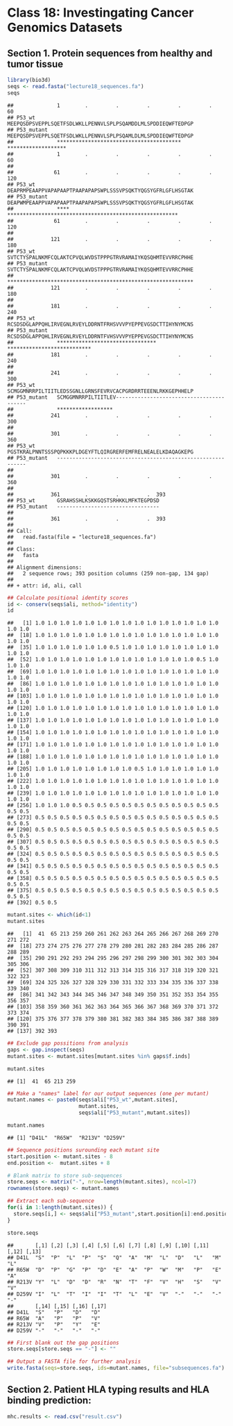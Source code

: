 Class 18: Investingating Cancer Genomics Datasets
================

Section 1. Protein sequences from healthy and tumor tissue
----------------------------------------------------------

``` r
library(bio3d)
seqs <- read.fasta("lecture18_sequences.fa")
seqs
```

    ##              1        .         .         .         .         .         60 
    ## P53_wt       MEEPQSDPSVEPPLSQETFSDLWKLLPENNVLSPLPSQAMDDLMLSPDDIEQWFTEDPGP
    ## P53_mutant   MEEPQSDPSVEPPLSQETFSDLWKLLPENNVLSPLPSQAMLDLMLSPDDIEQWFTEDPGP
    ##              **************************************** ******************* 
    ##              1        .         .         .         .         .         60 
    ## 
    ##             61        .         .         .         .         .         120 
    ## P53_wt       DEAPRMPEAAPPVAPAPAAPTPAAPAPAPSWPLSSSVPSQKTYQGSYGFRLGFLHSGTAK
    ## P53_mutant   DEAPWMPEAAPPVAPAPAAPTPAAPAPAPSWPLSSSVPSQKTYQGSYGFRLGFLHSGTAK
    ##              **** ******************************************************* 
    ##             61        .         .         .         .         .         120 
    ## 
    ##            121        .         .         .         .         .         180 
    ## P53_wt       SVTCTYSPALNKMFCQLAKTCPVQLWVDSTPPPGTRVRAMAIYKQSQHMTEVVRRCPHHE
    ## P53_mutant   SVTCTYSPALNKMFCQLAKTCPVQLWVDSTPPPGTRVRAMAIYKQSQHMTEVVRRCPHHE
    ##              ************************************************************ 
    ##            121        .         .         .         .         .         180 
    ## 
    ##            181        .         .         .         .         .         240 
    ## P53_wt       RCSDSDGLAPPQHLIRVEGNLRVEYLDDRNTFRHSVVVPYEPPEVGSDCTTIHYNYMCNS
    ## P53_mutant   RCSDSDGLAPPQHLIRVEGNLRVEYLDDRNTFVHSVVVPYEPPEVGSDCTTIHYNYMCNS
    ##              ******************************** *************************** 
    ##            181        .         .         .         .         .         240 
    ## 
    ##            241        .         .         .         .         .         300 
    ## P53_wt       SCMGGMNRRPILTIITLEDSSGNLLGRNSFEVRVCACPGRDRRTEEENLRKKGEPHHELP
    ## P53_mutant   SCMGGMNRRPILTIITLEV-----------------------------------------
    ##              ******************                                           
    ##            241        .         .         .         .         .         300 
    ## 
    ##            301        .         .         .         .         .         360 
    ## P53_wt       PGSTKRALPNNTSSSPQPKKKPLDGEYFTLQIRGRERFEMFRELNEALELKDAQAGKEPG
    ## P53_mutant   ------------------------------------------------------------
    ##                                                                           
    ##            301        .         .         .         .         .         360 
    ## 
    ##            361        .         .         .  393 
    ## P53_wt       GSRAHSSHLKSKKGQSTSRHKKLMFKTEGPDSD
    ## P53_mutant   ---------------------------------
    ##                                                
    ##            361        .         .         .  393 
    ## 
    ## Call:
    ##   read.fasta(file = "lecture18_sequences.fa")
    ## 
    ## Class:
    ##   fasta
    ## 
    ## Alignment dimensions:
    ##   2 sequence rows; 393 position columns (259 non-gap, 134 gap) 
    ## 
    ## + attr: id, ali, call

``` r
## Calculate positional identity scores
id <- conserv(seqs$ali, method="identity")
id
```

    ##   [1] 1.0 1.0 1.0 1.0 1.0 1.0 1.0 1.0 1.0 1.0 1.0 1.0 1.0 1.0 1.0 1.0 1.0
    ##  [18] 1.0 1.0 1.0 1.0 1.0 1.0 1.0 1.0 1.0 1.0 1.0 1.0 1.0 1.0 1.0 1.0 1.0
    ##  [35] 1.0 1.0 1.0 1.0 1.0 1.0 0.5 1.0 1.0 1.0 1.0 1.0 1.0 1.0 1.0 1.0 1.0
    ##  [52] 1.0 1.0 1.0 1.0 1.0 1.0 1.0 1.0 1.0 1.0 1.0 1.0 1.0 0.5 1.0 1.0 1.0
    ##  [69] 1.0 1.0 1.0 1.0 1.0 1.0 1.0 1.0 1.0 1.0 1.0 1.0 1.0 1.0 1.0 1.0 1.0
    ##  [86] 1.0 1.0 1.0 1.0 1.0 1.0 1.0 1.0 1.0 1.0 1.0 1.0 1.0 1.0 1.0 1.0 1.0
    ## [103] 1.0 1.0 1.0 1.0 1.0 1.0 1.0 1.0 1.0 1.0 1.0 1.0 1.0 1.0 1.0 1.0 1.0
    ## [120] 1.0 1.0 1.0 1.0 1.0 1.0 1.0 1.0 1.0 1.0 1.0 1.0 1.0 1.0 1.0 1.0 1.0
    ## [137] 1.0 1.0 1.0 1.0 1.0 1.0 1.0 1.0 1.0 1.0 1.0 1.0 1.0 1.0 1.0 1.0 1.0
    ## [154] 1.0 1.0 1.0 1.0 1.0 1.0 1.0 1.0 1.0 1.0 1.0 1.0 1.0 1.0 1.0 1.0 1.0
    ## [171] 1.0 1.0 1.0 1.0 1.0 1.0 1.0 1.0 1.0 1.0 1.0 1.0 1.0 1.0 1.0 1.0 1.0
    ## [188] 1.0 1.0 1.0 1.0 1.0 1.0 1.0 1.0 1.0 1.0 1.0 1.0 1.0 1.0 1.0 1.0 1.0
    ## [205] 1.0 1.0 1.0 1.0 1.0 1.0 1.0 1.0 0.5 1.0 1.0 1.0 1.0 1.0 1.0 1.0 1.0
    ## [222] 1.0 1.0 1.0 1.0 1.0 1.0 1.0 1.0 1.0 1.0 1.0 1.0 1.0 1.0 1.0 1.0 1.0
    ## [239] 1.0 1.0 1.0 1.0 1.0 1.0 1.0 1.0 1.0 1.0 1.0 1.0 1.0 1.0 1.0 1.0 1.0
    ## [256] 1.0 1.0 1.0 0.5 0.5 0.5 0.5 0.5 0.5 0.5 0.5 0.5 0.5 0.5 0.5 0.5 0.5
    ## [273] 0.5 0.5 0.5 0.5 0.5 0.5 0.5 0.5 0.5 0.5 0.5 0.5 0.5 0.5 0.5 0.5 0.5
    ## [290] 0.5 0.5 0.5 0.5 0.5 0.5 0.5 0.5 0.5 0.5 0.5 0.5 0.5 0.5 0.5 0.5 0.5
    ## [307] 0.5 0.5 0.5 0.5 0.5 0.5 0.5 0.5 0.5 0.5 0.5 0.5 0.5 0.5 0.5 0.5 0.5
    ## [324] 0.5 0.5 0.5 0.5 0.5 0.5 0.5 0.5 0.5 0.5 0.5 0.5 0.5 0.5 0.5 0.5 0.5
    ## [341] 0.5 0.5 0.5 0.5 0.5 0.5 0.5 0.5 0.5 0.5 0.5 0.5 0.5 0.5 0.5 0.5 0.5
    ## [358] 0.5 0.5 0.5 0.5 0.5 0.5 0.5 0.5 0.5 0.5 0.5 0.5 0.5 0.5 0.5 0.5 0.5
    ## [375] 0.5 0.5 0.5 0.5 0.5 0.5 0.5 0.5 0.5 0.5 0.5 0.5 0.5 0.5 0.5 0.5 0.5
    ## [392] 0.5 0.5

``` r
mutant.sites <- which(id<1)
mutant.sites
```

    ##   [1]  41  65 213 259 260 261 262 263 264 265 266 267 268 269 270 271 272
    ##  [18] 273 274 275 276 277 278 279 280 281 282 283 284 285 286 287 288 289
    ##  [35] 290 291 292 293 294 295 296 297 298 299 300 301 302 303 304 305 306
    ##  [52] 307 308 309 310 311 312 313 314 315 316 317 318 319 320 321 322 323
    ##  [69] 324 325 326 327 328 329 330 331 332 333 334 335 336 337 338 339 340
    ##  [86] 341 342 343 344 345 346 347 348 349 350 351 352 353 354 355 356 357
    ## [103] 358 359 360 361 362 363 364 365 366 367 368 369 370 371 372 373 374
    ## [120] 375 376 377 378 379 380 381 382 383 384 385 386 387 388 389 390 391
    ## [137] 392 393

``` r
## Exclude gap possitions from analysis
gaps <- gap.inspect(seqs)
mutant.sites <- mutant.sites[mutant.sites %in% gaps$f.inds]

mutant.sites
```

    ## [1]  41  65 213 259

``` r
## Make a "names" label for our output sequences (one per mutant)
mutant.names <- paste0(seqs$ali["P53_wt",mutant.sites],
                       mutant.sites,
                       seqs$ali["P53_mutant",mutant.sites])

mutant.names
```

    ## [1] "D41L"  "R65W"  "R213V" "D259V"

``` r
## Sequence positions surounding each mutant site
start.position <- mutant.sites - 8
end.position <-  mutant.sites + 8

# Blank matrix to store sub-sequences
store.seqs <- matrix("-", nrow=length(mutant.sites), ncol=17)
rownames(store.seqs) <- mutant.names

## Extract each sub-sequence
for(i in 1:length(mutant.sites)) {
  store.seqs[i,] <- seqs$ali["P53_mutant",start.position[i]:end.position[i]]
}

store.seqs
```

    ##       [,1] [,2] [,3] [,4] [,5] [,6] [,7] [,8] [,9] [,10] [,11] [,12] [,13]
    ## D41L  "S"  "P"  "L"  "P"  "S"  "Q"  "A"  "M"  "L"  "D"   "L"   "M"   "L"  
    ## R65W  "D"  "P"  "G"  "P"  "D"  "E"  "A"  "P"  "W"  "M"   "P"   "E"   "A"  
    ## R213V "Y"  "L"  "D"  "D"  "R"  "N"  "T"  "F"  "V"  "H"   "S"   "V"   "V"  
    ## D259V "I"  "L"  "T"  "I"  "I"  "T"  "L"  "E"  "V"  "-"   "-"   "-"   "-"  
    ##       [,14] [,15] [,16] [,17]
    ## D41L  "S"   "P"   "D"   "D"  
    ## R65W  "A"   "P"   "P"   "V"  
    ## R213V "V"   "P"   "Y"   "E"  
    ## D259V "-"   "-"   "-"   "-"

``` r
## First blank out the gap positions 
store.seqs[store.seqs == "-"] <- ""

## Output a FASTA file for further analysis
write.fasta(seqs=store.seqs, ids=mutant.names, file="subsequences.fa")
```

Section 2. Patient HLA typing results and HLA binding prediction:
-----------------------------------------------------------------

``` r
mhc.results <- read.csv("result.csv")
```
